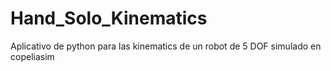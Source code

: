 # Hand_Solo_Kinematics
Aplicativo de python para las kinematics de un robot de 5 DOF simulado en copeliasim
